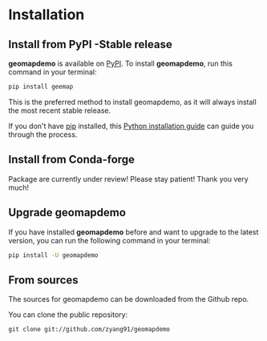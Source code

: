 # Installation

## Install from PyPI -Stable release

**geomapdemo** is available on [PyPI](https://pypi.org/project/geomapdemo/). To install **geomapdemo**, run this command in your terminal:

```bash
pip install geemap
```
This is the preferred method to install geomapdemo, as it will always install the most recent stable release.

If you don't have [pip](https://pip.pypa.io) installed, this [Python installation guide](http://docs.python-guide.org/en/latest/starting/installation/) can guide you through the process.


## Install from Conda-forge

Package are currently under review! Please stay patient! Thank you very much!


## Upgrade geomapdemo

If you have installed **geomapdemo** before and want to upgrade to the latest version, you can run the following command in your terminal:

```bash
pip install -U geomapdemo
```


## From sources

The sources for geomapdemo can be downloaded from the Github repo.

You can clone the public repository:

```
git clone git://github.com/zyang91/geomapdemo
```
